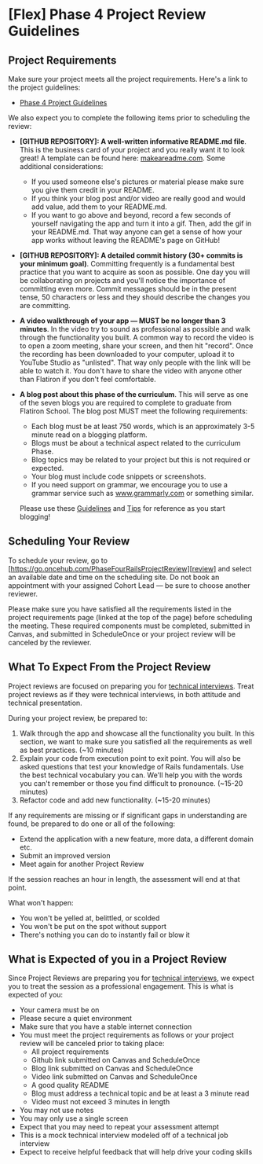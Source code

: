 # [Flex] Phase 4 Project Review Guidelines

## Project Requirements

Make sure your project meets all the project requirements. Here's a link to the
project guidelines:

- [Phase 4 Project Guidelines](https://github.com/learn-co-curriculum/phase-4-project-guidelines)

We also expect you to complete the following items prior to scheduling the
review:

- **[GITHUB REPOSITORY]: A well-written informative README.md file**. This is
  the business card of your project and you really want it to look great! A
  template can be found here: [makeareadme.com](https://www.makeareadme.com/).
  Some additional considerations:
  - If you used someone else's pictures or material please make sure you give
  them credit in your README.
  - If you think your blog post and/or video are really good and would add
  value, add them to your README.md.
  - If you want to go above and beyond, record a few seconds of yourself
  navigating the app and turn it into a gif. Then, add the gif in your
  README.md. That way anyone can get a sense of how your app works without
  leaving the README's page on GitHub!
- **[GITHUB REPOSITORY]: A detailed commit history (30+ commits is your minimum
  goal)**. Committing frequently is a fundamental best practice that you want to
  acquire as soon as possible. One day you will be collaborating on projects and
  you'll notice the importance of committing even more. Commit messages should
  be in the present tense, 50 characters or less and they should describe the
  changes you are committing.
- **A video walkthrough of your app — MUST be no longer than 3 minutes**. In
  the video try to sound as professional as possible and walk through the
  functionality you built. A common way to record the video is to open a zoom
  meeting, share your screen, and then hit "record". Once the recording has been
  downloaded to your computer, upload it to YouTube Studio as "unlisted". That
  way only people with the link will be able to watch it. You don't have to
  share the video with anyone other than Flatiron if you don't feel comfortable.
- **A blog post about this phase of the curriculum**. This will serve as one of
  the seven blogs you are required to complete to graduate from Flatiron School.
  The blog post MUST meet the following requirements:
  - Each blog must be at least 750 words, which is an approximately 3-5 minute
read on a blogging platform.
  - Blogs must be about a technical aspect related to the curriculum Phase.
  - Blog topics may be related to your project but this is not required or
expected.
  - Your blog must include code snippets or screenshots.
  - If you need support on grammar, we encourage you to use a grammar service
such as www.grammarly.com or something similar.

  Please use these [Guidelines][blog-guidelines] and [Tips][blog-tips] for
reference as you start blogging!

[blog-guidelines]: https://docs.google.com/document/d/1khn8xGYEWzNrWI-N1Mxhdtk-rd3dTiIteOoDsTXOVZI/edit
[blog-tips]: https://docs.google.com/document/d/1i6NqCgYZd9DC25Om9agZ4lX-U_7DmjH0ZTBpOWMAn9Q/edit

## Scheduling Your Review

To schedule your review, go to
[https://go.oncehub.com/PhaseFourRailsProjectReview][review] and select an
available date and time on the scheduling site. Do not book an appointment with
your assigned Cohort Lead — be sure to choose another reviewer.

Please make sure you have satisfied all the requirements listed in the project
requirements page (linked at the top of the page) before scheduling the meeting.
These required components must be completed, submitted in Canvas, and submitted
in ScheduleOnce or your project review will be canceled by the reviewer.

[review]: https://go.oncehub.com/PhaseFourRailsProjectReview

## What To Expect From the Project Review

Project reviews are focused on preparing you for [technical interviews][]. Treat
project reviews as if they were technical interviews, in both attitude and
technical presentation.

During your project review, be prepared to:

1. Walk through the app and showcase all the functionality you built. In this
   section, we want to make sure you satisfied all the requirements as well as
   best practices. (~10 minutes)
2. Explain your code from execution point to exit point. You will also be asked
   questions that test your knowledge of Rails fundamentals. Use the best technical
   vocabulary you can. We'll help you with the words you can't remember or those
   you find difficult to pronounce. (~15-20 minutes)
3. Refactor code and add new functionality. (~15-20 minutes)

If any requirements are missing or if significant gaps in understanding are
found, be prepared to do one or all of the following:

- Extend the application with a new feature, more data, a different domain etc.
- Submit an improved version
- Meet again for another Project Review

If the session reaches an hour in length, the assessment will end at that point.

What won't happen:

- You won't be yelled at, belittled, or scolded
- You won't be put on the spot without support
- There's nothing you can do to instantly fail or blow it

## What is Expected of you in a Project Review

Since Project Reviews are preparing you for [technical interviews][], we expect
you to treat the session as a professional engagement. This is what is expected
of you:

- Your camera must be on
- Please secure a quiet environment
- Make sure that you have a stable internet connection
- You must meet the project requirements as follows or your project review will
  be canceled prior to taking place:
  - All project requirements
  - Github link submitted on Canvas and ScheduleOnce
  - Blog link submitted on Canvas and ScheduleOnce
  - Video link submitted on Canvas and ScheduleOnce
  - A good quality README
  - Blog must address a technical topic and be at least a 3 minute read
  - Video must not exceed 3 minutes in length
- You may not use notes
- You may only use a single screen
- Expect that you may need to repeat your assessment attempt
- This is a mock technical interview modeled off of a technical job interview
- Expect to receive helpful feedback that will help drive your coding skills

[technical interviews]: https://www.brightnetwork.co.uk/career-path-guides/technology-it-software-development/five-ways-stand-out-your-technology/what-expect-technical-interview/
